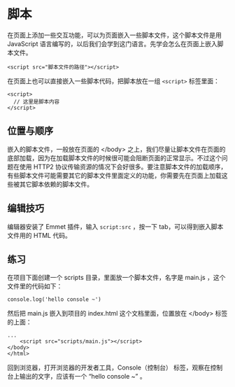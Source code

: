 # 脚本

在页面上添加一些交互功能，可以为页面嵌入一些脚本文件，这个脚本文件是用 JavaScript 语言编写的，以后我们会学到这门语言。先学会怎么在页面上嵌入脚本文件。

```
<script src="脚本文件的路径"></script>
```

在页面上也可以直接嵌入一些脚本代码，把脚本放在一组 `<script>` 标签里面：

```
<script>
  // 这里是脚本内容
</script>
```

## 位置与顺序

嵌入的脚本文件，一般放在页面的 &lt;/body&gt;  之上，我们尽量让脚本文件在页面的底部加载，因为在加载脚本文件的时候很可能会阻断页面的正常显示。不过这个问题在使用 HTTP2 协议传输资源的情况下会好很多。要注意脚本文件的加载顺序，有些脚本文件可能需要其它的脚本文件里面定义的功能，你需要先在页面上加载这些被其它脚本依赖的脚本文件。

## 编辑技巧

编辑器安装了 Emmet 插件，输入 `script:src` ，按一下 tab，可以得到嵌入脚本文件用的 HTML 代码。

## 练习

在项目下面创建一个 scripts 目录，里面放一个脚本文件，名字是 main.js ，这个文件里的代码如下：

```
console.log('hello console ~')
```

然后把  main.js 嵌入到项目的 index.html 这个文档里面，位置放在 &lt;/body&gt; 标签的上面：

```
...
    <script src="scripts/main.js"></script>
</body>
</html>
```

回到浏览器，打开浏览器的开发者工具，Console（控制台） 标签，观察在控制台上输出的文字，应该有一个 “hello console ~” 。

